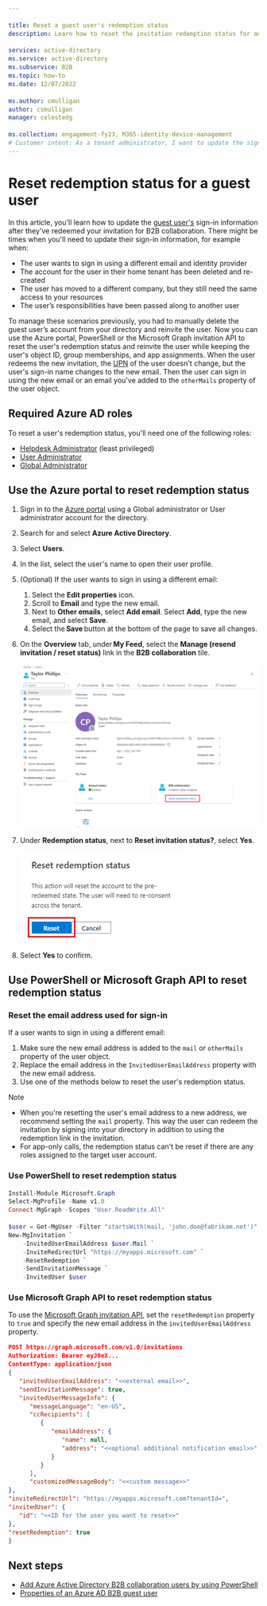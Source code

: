 ```yaml
---

title: Reset a guest user's redemption status
description: Learn how to reset the invitation redemption status for an Azure Active Directory B2B guest users in Azure AD External Identities.

services: active-directory
ms.service: active-directory
ms.subservice: B2B
ms.topic: how-to
ms.date: 12/07/2022

ms.author: cmulligan
author: csmulligan
manager: celestedg

ms.collection: engagement-fy23, M365-identity-device-management
# Customer intent: As a tenant administrator, I want to update the sign-in information for a guest user.
---
```


# Reset redemption status for a guest user

In this article, you'll learn how to update the [guest user's](user-properties.md) sign-in information after they've redeemed your invitation for B2B collaboration. There might be times when you'll need to update their sign-in information, for example when:

- The user wants to sign in using a different email and identity provider
- The account for the user in their home tenant has been deleted and re-created
- The user has moved to a different company, but they still need the same access to your resources
- The user’s responsibilities have been passed along to another user

To manage these scenarios previously, you had to manually delete the guest user’s account from your directory and reinvite the user. Now you can use the Azure portal, PowerShell or the Microsoft Graph invitation API to reset the user's redemption status and reinvite the user while keeping the user's object ID, group memberships, and app assignments. When the user redeems the new invitation, the [UPN](../hybrid/plan-connect-userprincipalname.md#what-is-userprincipalname) of the user doesn't change, but the user's sign-in name changes to the new email. Then the user can sign in using the new email or an email you've added to the `otherMails` property of the user object.

## Required Azure AD roles

To reset a user's redemption status, you'll need one of the following roles:

- [Helpdesk Administrator](../roles/permissions-reference.md#helpdesk-administrator) (least privileged)
- [User Administrator](../roles/permissions-reference.md#user-administrator)
- [Global Administrator](../roles/permissions-reference.md#global-administrator)

## Use the Azure portal to reset redemption status

1. Sign in to the [Azure portal](https://portal.azure.com/) using a Global administrator or User administrator account for the directory.
1. Search for and select **Azure Active Directory**.
1. Select **Users**.
1. In the list, select the user's name to open their user profile.
1. (Optional) If the user wants to sign in using a different email:
   1. Select the **Edit properties** icon.
   1. Scroll to **Email** and type the new email.
   1. Next to **Other emails**, select **Add email**. Select **Add**, type the new email, and select **Save**.
   1. Select the **Save** button at the bottom of the page to save all changes.

1. On the **Overview** tab, under **My Feed**, select the **Manage (resend invitation / reset status)** link in the **B2B collaboration** tile.

    [ ![Screenshot showing the B2B collaboration reset link.](./media/reset-redemption-status/user-profile-b2b-collaboration.png) ](media/reset-redemption-status/user-profile-b2b-collaboration.png#lightbox)

1. Under **Redemption status**, next to **Reset invitation status?**, select **Yes**.

    ![Screenshot showing the reset invitation status setting.](./media/reset-redemption-status/reset-status.png)

1. Select **Yes** to confirm.

## Use PowerShell or Microsoft Graph API to reset redemption status

### Reset the email address used for sign-in

If a user wants to sign in using a different email:

1. Make sure the new email address is added to the `mail` or `otherMails` property of the user object. 
1. Replace the email address in the `InvitedUserEmailAddress` property with the new email address.
1. Use one of the methods below to reset the user's redemption status.

> [!NOTE]
>- When you're resetting the user's email address to a new address, we recommend setting the `mail` property. This way the user can redeem the invitation by signing into your directory in addition to using the redemption link in the invitation.
>- For app-only calls, the redemption status can't be reset if there are any roles assigned to the target user account.

### Use PowerShell to reset redemption status

```powershell
Install-Module Microsoft.Graph
Select-MgProfile -Name v1.0
Connect-MgGraph -Scopes "User.ReadWrite.All"

$user = Get-MgUser -Filter "startsWith(mail, 'john.doe@fabrikam.net')"
New-MgInvitation `
    -InvitedUserEmailAddress $user.Mail `
    -InviteRedirectUrl "https://myapps.microsoft.com" `
    -ResetRedemption `
    -SendInvitationMessage `
    -InvitedUser $user
```

### Use Microsoft Graph API to reset redemption status

To use the [Microsoft Graph invitation API](/graph/api/resources/invitation), set the `resetRedemption` property  to `true` and specify the new email address in the `invitedUserEmailAddress` property.

```json
POST https://graph.microsoft.com/v1.0/invitations  
Authorization: Bearer eyJ0eX...  
ContentType: application/json  
{  
   "invitedUserEmailAddress": "<<external email>>",  
   "sendInvitationMessage": true,  
   "invitedUserMessageInfo": {  
      "messageLanguage": "en-US",  
      "ccRecipients": [  
         {  
            "emailAddress": {  
               "name": null,  
               "address": "<<optional additional notification email>>"  
            }  
         } 
      ],  
      "customizedMessageBody": "<<custom message>>"  
},  
"inviteRedirectUrl": "https://myapps.microsoft.com?tenantId=",  
"invitedUser": {  
   "id": "<<ID for the user you want to reset>>"  
}, 
"resetRedemption": true 
}
```

## Next steps

- [Add Azure Active Directory B2B collaboration users by using PowerShell](customize-invitation-api.md#powershell)
- [Properties of an Azure AD B2B guest user](user-properties.md)
